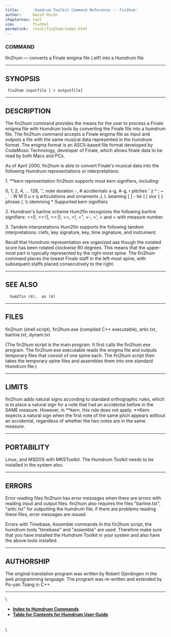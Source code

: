 ```yaml
---
title:		'Humdrum Toolkit Command Reference -- fin2hum'
author:		David Huron
chapternav:	tool
vim:		ft=html
permalink:	/tool/fin2hum/index.html
---
```


### COMMAND

<span class="tool">fin2hum</span> &mdash; converts a Finale enigma file (.etf) into a Humdrum file

------------------------------------------------------------------------

## SYNOPSIS ##

` fin2hum inputfile [ > outputfile]`

------------------------------------------------------------------------

## DESCRIPTION ##

The <span class="tool">fin2hum</span> command provides the means for the user to process a
Finale enigma file with Humdrum tools by converting the Finale file into
a humdrum file. The <span class="tool">fin2hum</span> command accepts a Finale engima file as
input and outputs a file with the same musical data represented in the
humdrum format. The enigma format is an ASCII-based file format
developed by CodaMusic Technology, developer of Finale, which allows
finale data to be read by both Macs and PCs.

As of April 2000, <span class="tool">fin2hum</span> is able to convert Finale's musical data
into the following Humdrum representations or interpretations:

1\. \*\*kern representation <span class="tool">fin2hum</span> supports most kern signifiers,
including:

0, 1, 2, 4, \... 128, \'.\', note duration -, \# accdientals a-g, A-g, r
pitches \' z \^ ; \~ , \` : W M S u v q articulations and ornaments J, L
beaming \[ \] - tie ( ) slur { } phrase /, \\\\ stemming \* Supported
kern signifiers

2\. Humdrum's barline scheme Hum2fin recognizes the following barline
signifiers: ==\|!, ==:!\|, ==:\|!, ==, =!, =\", =-, =\', = and = with
measure number.

3\. Tandem interpretations Hum2fin supports the following tandem
interpretations: clefs, key signature, key, time signature, and
instrument.

Recall that Humdrum representation are organized aas though the notated
score has been rotated clockwise 90 degrees. This means that the
upper-most part is typically represented by the right-most spine. The
<span class="tool">fin2hum</span> command places the lowest Finale staff in the left-most
spine, with subsequent staffs placed consecutively to the right.

------------------------------------------------------------------------

## SEE ALSO ##

`  hum2fin (4),  ms (4)`

------------------------------------------------------------------------

## FILES ##

fin2hum (shell script), fin2hum.exe (compiled C++ executable),
artic.txt, barline.txt, dynam.txt

(The fin2hum script is the main program. It first calls the fin2hum.exe
program. The fin2hum.exe executable reads the enigma file and outputs
temporary files that consist of one spine each. The fin2hum script then
takes the temporary spine files and assembles them into one standard
Humdrum file.)

------------------------------------------------------------------------

## LIMITS ##

<span class="tool">fin2hum</span> adds natural signs according to standard orthographic rules,
which is to place a natural sign for a note that had an accidental
before in the SAME measure. However, in \*\*kern, this rule does not
apply. \*\*Kern expects a natural sign when the first note of the same
pitch appears without an accidental, regardless of whether the two notes
are in the same measure.

------------------------------------------------------------------------

## PORTABILITY ##

Linux, and MSDOS with MKSToolkit. The Humdrum Toolkit needs to be
installed in the system also.

------------------------------------------------------------------------

## ERRORS ##

Error reading files <span class="tool">fin2hum</span> has error messages when there are errors
with reading input and output files. <span class="tool">fin2hum</span> also requires the files
\"barline.txt\", \"artic.txt\" for outputting the humdrum file; if there
are problems reading these files, error messages are issued.

Errors with Timebase, Assemble commands In the <span class="tool">fin2hum</span> script, the
humdrum tools \"timebase\" and \"assemble\" are used. Therefore make
sure that you have installed the Humdrum Toolkit in your system and also
have the above tools installed.

------------------------------------------------------------------------

## AUTHORSHIP ##

The original translation program was written by Robert Gjerdingen in the
awk programming language. The program was re-written and extended by
Po-yan Tsang in C++.

------------------------------------------------------------------------

\

-   [**Index to Humdrum Commands**](../commands.toc.html)
-   [**Table for Contents for Humdrum User Guide**](../guide.toc.html)

\
\
